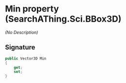 # Min property (SearchAThing.Sci.BBox3D)
_(No Description)_

## Signature
```csharp
public Vector3D Min
{
    get;
    set;
}
```
